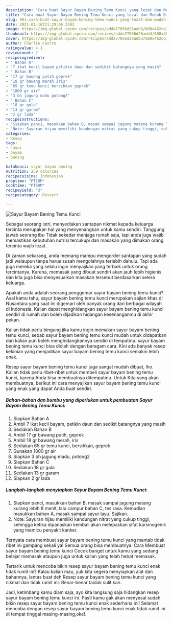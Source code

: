 ```yaml
---
description: "Cara buat Sayur Bayam Bening Temu Kunci yang lezat dan Mudah Dibuat"
title: "Cara buat Sayur Bayam Bening Temu Kunci yang lezat dan Mudah Dibuat"
slug: 901-cara-buat-sayur-bayam-bening-temu-kunci-yang-lezat-dan-mudah-dibuat
date: 2021-01-16T21:29:06.359Z
image: https://img-global.cpcdn.com/recipes/adda77056d26aeb3/680x482cq70/sayur-bayam-bening-temu-kunci-foto-resep-utama.jpg
thumbnail: https://img-global.cpcdn.com/recipes/adda77056d26aeb3/680x482cq70/sayur-bayam-bening-temu-kunci-foto-resep-utama.jpg
cover: https://img-global.cpcdn.com/recipes/adda77056d26aeb3/680x482cq70/sayur-bayam-bening-temu-kunci-foto-resep-utama.jpg
author: Charlie Castro
ratingvalue: 4.1
reviewcount: 7
recipeingredient:
- " Bahan A"
- "7 ikat kecil bayam petikin daun dan sedikit batangnya yang masih"
- " Bahan B"
- "17 gr bawang putih geprek"
- "18 gr bawang merah iris"
- "65 gr temu kunci bersihkan geprek"
- "1800 gr air"
- "3 bh jagung madu potong2"
- " Bahan C"
- "18 gr gula"
- "13 gr garam"
- "2 gr lada"
recipeinstructions:
- "Siapkan panci, masukkan bahan B, masak sampai jagung matang kurang lebih 8 menit, lalu campur bahan C, tes rasa. Kemudian masukkan bahan A, masak sampai sayur layu. Sajikan."
- "Note: Sayuran hijau memiliki kandungan nitrat yang cukup tinggi, sehingga ketika dipanaskan kembali akan melepaskan sifat karsinogenik yang memicu penyakit kanker."
categories:
- Resep
tags:
- sayur
- bayam
- bening

katakunci: sayur bayam bening 
nutrition: 259 calories
recipecuisine: Indonesian
preptime: "PT18M"
cooktime: "PT50M"
recipeyield: "3"
recipecategory: Dessert

---
```



![Sayur Bayam Bening Temu Kunci](https://img-global.cpcdn.com/recipes/adda77056d26aeb3/680x482cq70/sayur-bayam-bening-temu-kunci-foto-resep-utama.jpg)

Sebagai seorang istri, menyediakan santapan nikmat kepada keluarga tercinta merupakan hal yang menyenangkan untuk kamu sendiri. Tanggung jawab seorang ibu Tidak sekedar menjaga rumah saja, tapi anda juga wajib memastikan kebutuhan nutrisi tercukupi dan masakan yang dimakan orang tercinta wajib lezat.

Di zaman  sekarang, anda memang mampu mengorder santapan yang sudah jadi walaupun tanpa harus susah mengolahnya terlebih dahulu. Tapi ada juga mereka yang selalu ingin menyajikan yang terbaik untuk orang tercintanya. Karena, memasak yang dibuat sendiri akan jauh lebih higienis dan kita juga bisa menyesuaikan masakan tersebut berdasarkan selera keluarga. 



Apakah anda adalah seorang penggemar sayur bayam bening temu kunci?. Asal kamu tahu, sayur bayam bening temu kunci merupakan sajian khas di Nusantara yang saat ini digemari oleh banyak orang dari berbagai wilayah di Indonesia. Kalian dapat menghidangkan sayur bayam bening temu kunci sendiri di rumah dan boleh dijadikan hidangan kesenanganmu di akhir pekan.

Kalian tidak perlu bingung jika kamu ingin memakan sayur bayam bening temu kunci, sebab sayur bayam bening temu kunci mudah untuk didapatkan dan kalian pun boleh menghidangkannya sendiri di tempatmu. sayur bayam bening temu kunci bisa diolah dengan beragam cara. Kini ada banyak resep kekinian yang menjadikan sayur bayam bening temu kunci semakin lebih enak.

Resep sayur bayam bening temu kunci juga sangat mudah dibuat, lho. Kalian tidak perlu ribet-ribet untuk membeli sayur bayam bening temu kunci, karena Anda bisa membuatnya ditempatmu. Untuk Kita yang akan membuatnya, berikut ini cara menyajikan sayur bayam bening temu kunci yang enak yang dapat Anda buat sendiri.

<!--inarticleads1-->

##### Bahan-bahan dan bumbu yang diperlukan untuk pembuatan Sayur Bayam Bening Temu Kunci:

1. Siapkan  Bahan A
1. Ambil 7 ikat kecil bayam, petikin daun dan sedikit batangnya yang masih
1. Sediakan  Bahan B
1. Ambil 17 gr bawang putih, geprek
1. Ambil 18 gr bawang merah, iris
1. Sediakan 65 gr temu kunci, bersihkan, geprek
1. Gunakan 1800 gr air
1. Siapkan 3 bh jagung madu, potong2
1. Siapkan  Bahan C
1. Sediakan 18 gr gula
1. Sediakan 13 gr garam
1. Siapkan 2 gr lada




<!--inarticleads2-->

##### Langkah-langkah menyiapkan Sayur Bayam Bening Temu Kunci:

1. Siapkan panci, masukkan bahan B, masak sampai jagung matang kurang lebih 8 menit, lalu campur bahan C, tes rasa. Kemudian masukkan bahan A, masak sampai sayur layu. Sajikan.
1. Note: Sayuran hijau memiliki kandungan nitrat yang cukup tinggi, sehingga ketika dipanaskan kembali akan melepaskan sifat karsinogenik yang memicu penyakit kanker.




Ternyata cara membuat sayur bayam bening temu kunci yang mantab tidak ribet ini gampang sekali ya! Semua orang bisa membuatnya. Cara Membuat sayur bayam bening temu kunci Cocok banget untuk kamu yang sedang belajar memasak ataupun juga untuk kalian yang telah hebat memasak.

Tertarik untuk mencoba bikin resep sayur bayam bening temu kunci enak tidak rumit ini? Kalau kalian mau, yuk kita segera menyiapkan alat dan bahannya, lantas buat deh Resep sayur bayam bening temu kunci yang nikmat dan tidak rumit ini. Benar-benar taidak sulit kan. 

Jadi, ketimbang kamu diam saja, ayo kita langsung saja hidangkan resep sayur bayam bening temu kunci ini. Pasti kamu gak akan menyesal sudah bikin resep sayur bayam bening temu kunci enak sederhana ini! Selamat mencoba dengan resep sayur bayam bening temu kunci enak tidak rumit ini di tempat tinggal masing-masing,oke!.

